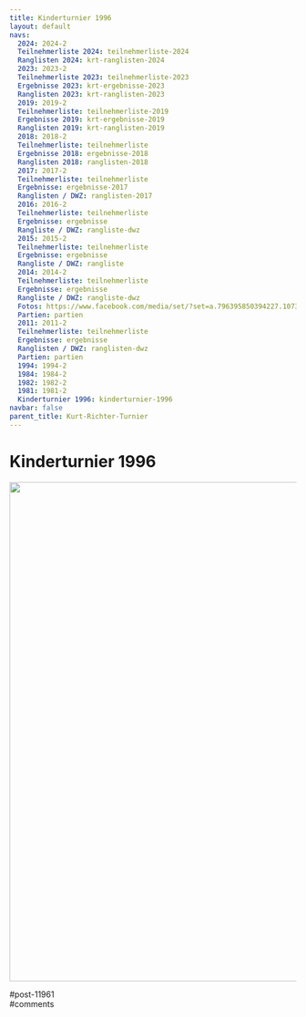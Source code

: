 ```yaml
---
title: Kinderturnier 1996 
layout: default
navs:
  2024: 2024-2
  Teilnehmerliste 2024: teilnehmerliste-2024
  Ranglisten 2024: krt-ranglisten-2024
  2023: 2023-2
  Teilnehmerliste 2023: teilnehmerliste-2023
  Ergebnisse 2023: krt-ergebnisse-2023
  Ranglisten 2023: krt-ranglisten-2023
  2019: 2019-2
  Teilnehmerliste: teilnehmerliste-2019
  Ergebnisse 2019: krt-ergebnisse-2019
  Ranglisten 2019: krt-ranglisten-2019
  2018: 2018-2
  Teilnehmerliste: teilnehmerliste
  Ergebnisse 2018: ergebnisse-2018
  Ranglisten 2018: ranglisten-2018
  2017: 2017-2
  Teilnehmerliste: teilnehmerliste
  Ergebnisse: ergebnisse-2017
  Ranglisten / DWZ: ranglisten-2017
  2016: 2016-2
  Teilnehmerliste: teilnehmerliste
  Ergebnisse: ergebnisse
  Rangliste / DWZ: rangliste-dwz
  2015: 2015-2
  Teilnehmerliste: teilnehmerliste
  Ergebnisse: ergebnisse
  Rangliste / DWZ: rangliste
  2014: 2014-2
  Teilnehmerliste: teilnehmerliste
  Ergebnisse: ergebnisse
  Rangliste / DWZ: rangliste-dwz
  Fotos: https://www.facebook.com/media/set/?set=a.796395850394227.1073741841.214119148621903&type=1
  Partien: partien
  2011: 2011-2
  Teilnehmerliste: teilnehmerliste
  Ergebnisse: ergebnisse
  Ranglisten / DWZ: ranglisten-dwz
  Partien: partien
  1994: 1994-2
  1984: 1984-2
  1982: 1982-2
  1981: 1981-2
  Kinderturnier 1996: kinderturnier-1996
navbar: false
parent_title: Kurt-Richter-Turnier
---
```

<div class="post-11961 page type-page status-publish hentry" id="post-11961">
<h1 class="entry-title">Kinderturnier 1996</h1>
<div class="entry-content">
<p><a href="https://www.narva-schach.de/wordpress/wp-content/uploads/2023/12/20231029_115237-scaled.jpg"><img alt="" class="aligncenter size-large wp-image-11962" decoding="async" height="876" sizes="(max-width: 640px) 100vw, 640px" src="https://www.narva-schach.de/wordpress/wp-content/uploads/2023/12/20231029_115237-748x1024.jpg" srcset="https://www.narva-schach.de/wordpress/wp-content/uploads/2023/12/20231029_115237-748x1024.jpg 748w, https://www.narva-schach.de/wordpress/wp-content/uploads/2023/12/20231029_115237-219x300.jpg 219w, https://www.narva-schach.de/wordpress/wp-content/uploads/2023/12/20231029_115237-768x1052.jpg 768w, https://www.narva-schach.de/wordpress/wp-content/uploads/2023/12/20231029_115237-1122x1536.jpg 1122w, https://www.narva-schach.de/wordpress/wp-content/uploads/2023/12/20231029_115237-1495x2048.jpg 1495w, https://www.narva-schach.de/wordpress/wp-content/uploads/2023/12/20231029_115237-scaled.jpg 1869w" width="640"/></a></p>
</div><!-- .entry-content -->
</div> #post-11961 
<div id="comments">
</div> #comments 
